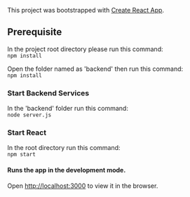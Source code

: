 This project was bootstrapped with [Create React App](https://github.com/facebook/create-react-app).

## Prerequisite
In the project root directory please run this command:<br/>
`npm install`

Open the folder named as 'backend' then run this command:<br/>
`npm install`

### Start Backend Services
In the 'backend' folder run this command:<br/>
`node server.js`

### Start React
In the root directory run this command:<br/>
`npm start`

#### Runs the app in the development mode.<br />
Open [http://localhost:3000](http://localhost:3000) to view it in the browser.
